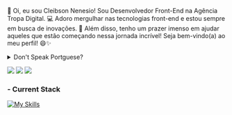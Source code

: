 👋 Oi, eu sou Cleibson Nenesio! Sou Desenvolvedor Front-End na Agência Tropa Digital. 💻 Adoro mergulhar nas tecnologias front-end e estou sempre em busca de inovações. 🚀 Além disso, tenho um prazer imenso em ajudar aqueles que estão começando nessa jornada incrível! Seja bem-vindo(a) ao meu perfil! 😄✨

<details>
  <summary>Don't Speak Portguese?</summary>
    👋 Hi there, I'm Cleibson Nenesio! I work as a Front-End Developer at Tropa Digital Agency. 💻 I enjoy diving into front-end technologies and constantly seeking innovations. 🚀 Moreover, I take great pleasure in assisting those who are starting out in this amazing field! Welcome to my profile! 😄✨
</details>

  <a href = "mailto:cleibson.nenesio@hotmail.com"><img src="https://img.shields.io/badge/-Gmail-%23333?style=for-the-badge&logo=gmail&logoColor=white" target="_blank"></a>
  <a href="https://www.linkedin.com/in/cleibson-nenesio/" target="_blank"><img src="https://img.shields.io/badge/-LinkedIn-%230077B5?style=for-the-badge&logo=linkedin&logoColor=white"></a>
  <a href="https://wa.me/5511980174431" target="_blank"><img src="https://img.shields.io/badge/WhatsApp-25D366?style=for-the-badge&logo=whatsapp&logoColor=white"></a>

  ### - Current Stack
  [![My Skills](https://skillicons.dev/icons?i=ts,js,html,css,react,tailwind,materialui,jest,sass)](https://skillicons.dev)
